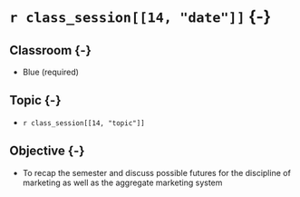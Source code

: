 # `r class_session[[14, "date"]]` {-}

## Classroom {-}

- Blue (required)

## Topic {-}

- `r class_session[[14, "topic"]]`

## Objective {-}

- To recap the semester and discuss possible futures for the discipline of marketing as well as the aggregate marketing system
